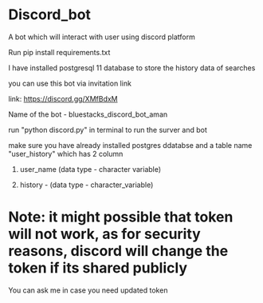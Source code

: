 # Discord_bot
A bot which will interact with user using discord platform

Run pip install requirements.txt

I have installed postgresql 11 database to store the history data of searches


you can use this bot via invitation link

link: https://discord.gg/XMfBdxM

Name of the bot - bluestacks_discord_bot_aman

run "python discord.py" in terminal to run the surver and bot

make sure you have already installed postgres ddatabse and a table name "user_history" which has 2 column 

1. user_name (data type - character variable)

2. history - (data type - character_variable)

# Note: it might possible that token will not work, as for security reasons, discord will change the token if its shared publicly

You can ask me in case you need updated token

